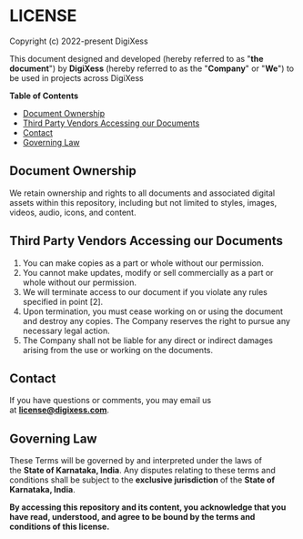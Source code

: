 # LICENSE

 Copyright (c) 2022-present DigiXess

This document designed and developed (hereby referred to as "**the document**") by **DigiXess** (hereby referred to as the "**Company**" or "**We**") to be used in projects across DigiXess 

**Table of Contents**

- [Document Ownership](#document-ownership)
- [Third Party Vendors Accessing our Documents](#third-party-vendors-accessing-our-documents)
- [Contact](#contact)
- [Governing Law](#governing-law)

## Document Ownership

We retain ownership and rights to all documents and associated digital assets within this repository, including but not limited to styles, images, videos, audio, icons, and content.

## Third Party Vendors Accessing our Documents

1. You can make copies as a part or whole without our permission.
2. You cannot make updates, modify or sell commercially as a part or whole without our permission.
3. We will terminate access to our document if you violate any rules specified in point [2].
4. Upon termination, you must cease working on or using the document and destroy any copies. The Company reserves the right to pursue any necessary legal action.
5. The Company shall not be liable for any direct or indirect damages arising from the use or working on the documents.

## Contact

If you have questions or comments, you may email us at **[license@digixess.com](mailto:license@digixess.com?subject=Questions%20on%20Licenses%20of%20Repo%20Guidelines)**.

## Governing Law

These Terms will be governed by and interpreted under the laws of the **State of Karnataka, India**. Any disputes relating to these terms and conditions shall be subject to the **exclusive jurisdiction** of the **State of Karnataka, India**.

**By accessing this repository and its content, you acknowledge that you have read, understood, and agree to be bound by the terms and conditions of this license.**
